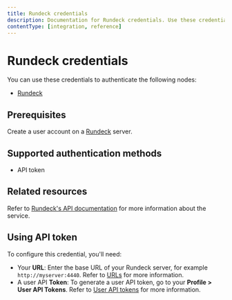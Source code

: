 ```yaml
---
title: Rundeck credentials
description: Documentation for Rundeck credentials. Use these credentials to authenticate Rundeck in n8n, a workflow automation platform.
contentType: [integration, reference]
---
```


# Rundeck credentials

You can use these credentials to authenticate the following nodes:

- [Rundeck](/integrations/builtin/app-nodes/n8n-nodes-base.rundeck.md)

## Prerequisites

Create a user account on a [Rundeck](https://www.rundeck.com/) server.

## Supported authentication methods

- API token

## Related resources

Refer to [Rundeck's API documentation](https://docs.rundeck.com/docs/api/) for more information about the service.

## Using API token

To configure this credential, you'll need:

- Your **URL**: Enter the base URL of your Rundeck server, for example `http://myserver:4440`. Refer to [URLs](https://docs.rundeck.com/docs/api/#urls) for more information.
- A user API **Token**: To generate a user API token, go to your **Profile > User API Tokens**. Refer to [User API tokens](https://docs.rundeck.com/docs/manual/10-user.html#user-api-tokens) for more information.

